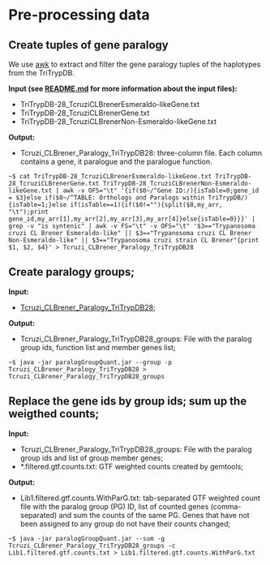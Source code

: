 # Pre-processing data

## Create tuples of gene paralogy

We use [awk](https://en.wikipedia.org/wiki/AWK) to extract and filter the gene paralogy tuples of the haplotypes from the TriTrypDB.

**Input (see [README.md](https://github.com/vitorlimac2/paralogQuantY/blob/master/README.md) for more information about the input files):**

* TriTrypDB-28_TcruziCLBrenerEsmeraldo-likeGene.txt 
* TriTrypDB-28_TcruziCLBrenerGene.txt
* TriTrypDB-28_TcruziCLBrenerNon-Esmeraldo-likeGene.txt

**Output:**

* Tcruzi_CLBrener_Paralogy_TriTrypDB28: three-column file. Each column contains a gene, it paralogue and the paralogue function.

```
~$ cat TriTrypDB-28_TcruziCLBrenerEsmeraldo-likeGene.txt TriTrypDB-28_TcruziCLBrenerGene.txt TriTrypDB-28_TcruziCLBrenerNon-Esmeraldo-likeGene.txt | awk -v OFS="\t" '{if($0~/^Gene ID:/){isTable=0;gene_id = $3}else if($0~/^TABLE: Orthologs and Paralogs within TriTrypDB/){isTable=1;}else if(isTable==1){if($0!=""){split($0,my_arr, "\t");print gene_id,my_arr[1],my_arr[2],my_arr[3],my_arr[4]}else{isTable=0}}}' | grep -v "is syntenic" | awk -v FS="\t" -v OFS="\t" '$3=="Trypanosoma cruzi CL Brener Esmeraldo-like" || $3=="Trypanosoma cruzi CL Brener Non-Esmeraldo-like" || $3=="Trypanosoma cruzi strain CL Brener"{print $1, $2, $4}' > Tcruzi_CLBrener_Paralogy_TriTrypDB28
```
## Create paralogy groups; 

**Input:**

* [Tcruzi_CLBrener_Paralogy_TriTrypDB28](https://github.com/vitorlimac2/paralogQuantY/tree/master/metafiles);

**Output:**

* Tcruzi_CLBrener_Paralogy_TriTrypDB28_groups: File with the paralog group ids, function list and member genes list;

```
~$ java -jar paralogGroupQuant.jar --group -p Tcruzi_CLBrener_Paralogy_TriTrypDB28 > Tcruzi_CLBrener_Paralogy_TriTrypDB28_groups
```

## Replace the gene ids by group ids; sum up the weigthed counts;

**Input:**

* Tcruzi_CLBrener_Paralogy_TriTrypDB28_groups: File with the paralog group ids and list of group member genes;
* \*.filtered.gtf.counts.txt: GTF weighted counts created by gemtools;

**Output:**

* Lib1.filtered.gtf.counts.WithParG.txt: tab-separated GTF weighted count file with the paralog group (PG) ID, list of counted genes (comma-separated) and sum the counts of the same PG. Genes that have not been assigned to any group do not have their counts changed;
```
~$ java -jar paralogGroupQuant.jar --sum -g Tcruzi_CLBrener_Paralogy_TriTrypDB28_groups -c Lib1.filtered.gtf.counts.txt > Lib1.filtered.gtf.counts.WithParG.txt
```

